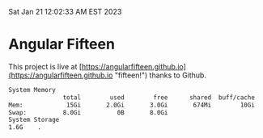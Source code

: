Sat Jan 21 12:02:33 AM EST 2023

# Angular Fifteen


This project is live at [https://angularfifteen.github.io](https://angularfifteen.github.io "fifteen!") thanks to Github.

```bash
System Memory
               total        used        free      shared  buff/cache   available
Mem:            15Gi       2.0Gi       3.0Gi       674Mi        10Gi        12Gi
Swap:          8.0Gi          0B       8.0Gi
System Storage
1.6G	.
